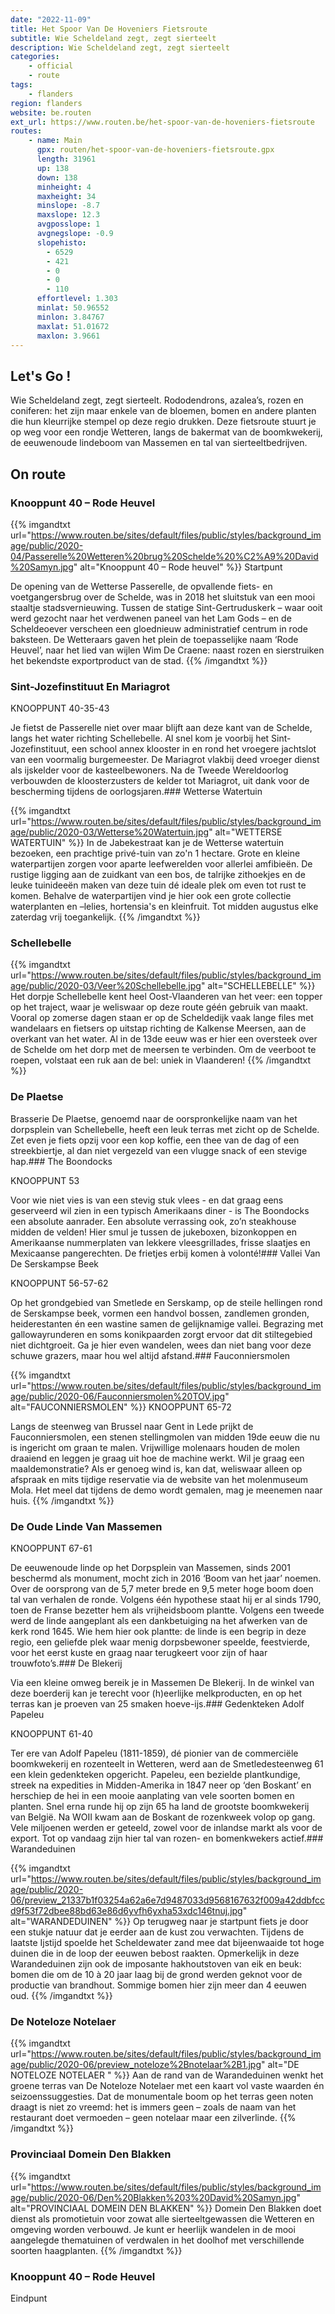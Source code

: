```yaml
---
date: "2022-11-09"
title: Het Spoor Van De Hoveniers Fietsroute
subtitle: Wie Scheldeland zegt, zegt sierteelt
description: Wie Scheldeland zegt, zegt sierteelt
categories:
    - official
    - route
tags:
    - flanders
region: flanders
website: be.routen
ext_url: https://www.routen.be/het-spoor-van-de-hoveniers-fietsroute
routes:
    - name: Main
      gpx: routen/het-spoor-van-de-hoveniers-fietsroute.gpx
      length: 31961
      up: 138
      down: 138
      minheight: 4
      maxheight: 34
      minslope: -8.7
      maxslope: 12.3
      avgposslope: 1
      avgnegslope: -0.9
      slopehisto:
        - 6529
        - 421
        - 0
        - 0
        - 110
      effortlevel: 1.303
      minlat: 50.96552
      minlon: 3.84767
      maxlat: 51.01672
      maxlon: 3.9661
---
```


## Let's Go ! 

Wie Scheldeland zegt, zegt sierteelt. Rododendrons, azalea’s, rozen en coniferen: het zijn maar enkele van de bloemen, bomen en andere planten die hun kleurrijke stempel op deze regio drukken. Deze fietsroute stuurt je op weg voor een rondje Wetteren, langs de bakermat van de boomkwekerij, de eeuwenoude lindeboom van Massemen en tal van sierteeltbedrijven.

## On route

### Knooppunt 40 – Rode Heuvel

{{% imgandtxt url="https://www.routen.be/sites/default/files/public/styles/background_image/public/2020-04/Passerelle%20Wetteren%20brug%20Schelde%20%C2%A9%20David%20Samyn.jpg" alt="Knooppunt 40 – Rode heuvel" %}}
Startpunt

De opening van de Wetterse Passerelle, de opvallende fiets- en voetgangersbrug over de Schelde, was in 2018 het sluitstuk van een mooi staaltje stadsvernieuwing. Tussen de statige Sint-Gertruduskerk – waar ooit werd gezocht naar het verdwenen paneel van het Lam Gods – en de Scheldeoever verscheen een gloednieuw administratief centrum in rode baksteen. De Wetteraars gaven het plein de toepasselijke naam ‘Rode Heuvel’, naar het lied van wijlen Wim De Craene: naast rozen en sierstruiken het bekendste exportproduct van de stad.
{{% /imgandtxt %}}

### Sint-Jozefinstituut En Mariagrot

KNOOPPUNT 40-35-43

Je fietst de Passerelle niet over maar blijft aan deze kant van de Schelde, langs het water richting Schellebelle. Al snel kom je voorbij het Sint-Jozefinstituut, een school annex klooster in en rond het vroegere jachtslot van een voormalig burgemeester. De Mariagrot vlakbij deed vroeger dienst als ijskelder voor de kasteelbewoners. Na de Tweede Wereldoorlog verbouwden de kloosterzusters de kelder tot Mariagrot, uit dank voor de bescherming tijdens de oorlogsjaren.### Wetterse Watertuin

{{% imgandtxt url="https://www.routen.be/sites/default/files/public/styles/background_image/public/2020-03/Wetterse%20Watertuin.jpg" alt="WETTERSE WATERTUIN" %}}
In de Jabekestraat kan je de Wetterse watertuin bezoeken, een prachtige privé-tuin van zo'n 1 hectare. Grote en kleine waterpartijen zorgen voor aparte leefwerelden voor allerlei amfibieën. De rustige ligging aan de zuidkant van een bos, de talrijke zithoekjes en de leuke tuinideeën maken van deze tuin dé ideale plek om even tot rust te komen. Behalve de waterpartijen vind je hier ook een grote collectie waterplanten en –lelies, hortensia's en kleinfruit. Tot midden augustus elke zaterdag vrij toegankelijk.
{{% /imgandtxt %}}

### Schellebelle

{{% imgandtxt url="https://www.routen.be/sites/default/files/public/styles/background_image/public/2020-03/Veer%20Schellebelle.jpg" alt="SCHELLEBELLE" %}}
Het dorpje Schellebelle kent heel Oost-Vlaanderen van het veer: een topper op het traject, waar je weliswaar op deze route géén gebruik van maakt. Vooral op zomerse dagen staan er op de Scheldedijk vaak lange files met wandelaars en fietsers op uitstap richting de Kalkense Meersen, aan de overkant van het water. Al in de 13de eeuw was er hier een oversteek over de Schelde om het dorp met de meersen te verbinden. Om de veerboot te roepen, volstaat een ruk aan de bel: uniek in Vlaanderen!
{{% /imgandtxt %}}

### De Plaetse 

Brasserie De Plaetse, genoemd naar de oorspronkelijke naam van het dorpsplein van Schellebelle, heeft een leuk terras met zicht op de Schelde. Zet even je fiets opzij voor een kop koffie, een thee van de dag of een streekbiertje, al dan niet vergezeld van een vlugge snack of een stevige hap.### The Boondocks 

KNOOPPUNT 53

Voor wie niet vies is van een stevig stuk vlees - en dat graag eens geserveerd wil zien in een typisch Amerikaans diner - is The Boondocks een absolute aanrader. Een absolute verrassing ook, zo’n steakhouse midden de velden! Hier smul je tussen de jukeboxen, bizonkoppen en Amerikaanse nummerplaten van lekkere vleesgrillades, frisse slaatjes en  Mexicaanse pangerechten. De frietjes erbij komen à volonté!### Vallei Van De Serskampse Beek

KNOOPPUNT 56-57-62

Op het grondgebied van Smetlede en Serskamp, op de steile hellingen rond de Serskampse beek, vormen een handvol bossen, zandlemen gronden, heiderestanten én een wastine samen de gelijknamige vallei. Begrazing met gallowayrunderen en soms konikpaarden zorgt ervoor dat dit stiltegebied niet dichtgroeit. Ga je hier even wandelen, wees dan niet bang voor deze schuwe grazers, maar hou wel altijd afstand.### Fauconniersmolen

{{% imgandtxt url="https://www.routen.be/sites/default/files/public/styles/background_image/public/2020-06/Fauconniersmolen%20TOV.jpg" alt="FAUCONNIERSMOLEN" %}}
KNOOPPUNT 65-72

Langs de steenweg van Brussel naar Gent in Lede prijkt de Fauconniersmolen, een stenen stellingmolen van midden 19de eeuw die nu is ingericht om graan te malen. Vrijwillige molenaars houden de molen draaiend en leggen je graag uit hoe de machine werkt. Wil je graag een maaldemonstratie? Als er genoeg wind is, kan dat, weliswaar alleen op afspraak en mits tijdige reservatie via de website van het molenmuseum Mola. Het meel dat tijdens de demo wordt gemalen, mag je meenemen naar huis.
{{% /imgandtxt %}}

### De Oude Linde Van Massemen

KNOOPPUNT 67-61

De eeuwenoude linde op het Dorpsplein van Massemen, sinds 2001 beschermd als monument, mocht zich in 2016 ‘Boom van het jaar’ noemen. Over de oorsprong van de 5,7 meter brede en 9,5 meter hoge boom doen tal van verhalen de ronde. Volgens één hypothese staat hij er al sinds 1790, toen de Franse bezetter hem als vrijheidsboom plantte. Volgens een tweede werd de linde aangeplant als een dankbetuiging na het afwerken van de kerk rond 1645. Wie hem hier ook plantte: de linde is een begrip in deze regio, een geliefde plek waar menig dorpsbewoner speelde, feestvierde, voor het eerst kuste en graag naar terugkeert voor zijn of haar trouwfoto’s.### De Blekerij

Via een kleine omweg bereik je in Massemen De Blekerij. In de winkel van deze boerderij kan je terecht voor (h)eerlijke melkproducten, en op het terras kan je proeven van 25 smaken hoeve-ijs.### Gedenkteken Adolf Papeleu

KNOOPPUNT 61-40

Ter ere van Adolf Papeleu (1811-1859), dé pionier van de commerciële boomkwekerij en rozenteelt in Wetteren, werd aan de Smetledesteenweg 61 een klein gedenkteken opgericht. Papeleu, een bezielde plantkundige, streek na expedities in Midden-Amerika in 1847 neer op ‘den Boskant’ en herschiep de hei in een mooie aanplating van vele soorten bomen en planten. Snel erna runde hij op zijn 65 ha land de grootste boomkwekerij van België. Na WOII kwam aan de Boskant de rozenkweek volop op gang. Vele miljoenen werden er geteeld, zowel voor de inlandse markt als voor de export. Tot op vandaag zijn hier tal van rozen- en bomenkwekers actief.### Warandeduinen

{{% imgandtxt url="https://www.routen.be/sites/default/files/public/styles/background_image/public/2020-06/preview_21337b1f03254a62a6e7d9487033d9568167632f009a42ddbfccd9f53f72dbee88bd63e86d6yvfh6yxha53xdc146tnuj.jpg" alt="WARANDEDUINEN" %}}
Op terugweg naar je startpunt fiets je door een stukje natuur dat je eerder aan de kust zou verwachten. Tijdens de laatste Ijstijd spoelde het Scheldewater zand mee dat bijeenwaaide tot hoge duinen die in de loop der eeuwen bebost raakten. Opmerkelijk in deze Warandeduinen zijn ook de imposante hakhoutstoven van eik en beuk: bomen die om de 10 à 20 jaar laag bij de grond werden geknot voor de productie van brandhout. Sommige bomen hier zijn meer dan 4 eeuwen oud.
{{% /imgandtxt %}}

### De Noteloze Notelaer 

{{% imgandtxt url="https://www.routen.be/sites/default/files/public/styles/background_image/public/2020-06/preview_noteloze%2Bnotelaar%2B1.jpg" alt="DE NOTELOZE NOTELAER " %}}
Aan de rand van de Warandeduinen wenkt het groene terras van De Noteloze Notelaer met een kaart vol vaste waarden én seizoenssuggesties. Dat de monumentale boom op het terras geen noten draagt is niet zo vreemd: het is immers geen – zoals de naam van het restaurant doet vermoeden – geen notelaar maar een zilverlinde.
{{% /imgandtxt %}}

### Provinciaal Domein Den Blakken

{{% imgandtxt url="https://www.routen.be/sites/default/files/public/styles/background_image/public/2020-06/Den%20Blakken%203%20David%20Samyn.jpg" alt="PROVINCIAAL DOMEIN DEN BLAKKEN" %}}
Domein Den Blakken doet dienst als promotietuin voor zowat alle sierteeltgewassen die Wetteren en omgeving worden verbouwd. Je kunt er heerlijk wandelen in de mooi aangelegde thematuinen of verdwalen in het doolhof met verschillende soorten haagplanten.
{{% /imgandtxt %}}

### Knooppunt 40 – Rode Heuvel

Eindpunt


